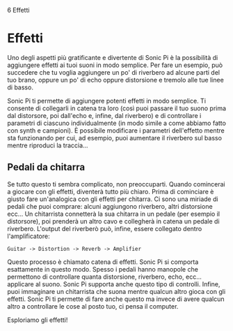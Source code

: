 6 Effetti

# Effetti

Uno degli aspetti più gratificante e divertente di Sonic Pi è la possibilità di aggiungere effetti ai tuoi suoni in modo semplice. Per fare un esempio, può succedere che tu voglia aggiungere un po' di riverbero ad alcune parti del tuo brano, oppure un po' di echo oppure distorsione e tremolo alle tue linee di basso.

Sonic Pi ti permette di aggiungere potenti effetti in modo semplice. Ti consente di collegarli in catena tra loro (così puoi passare il tuo suono prima dal distorsore, poi dall'echo e, infine, dal riverbero) e di controllare i parametri di ciascuno individualmente (in modo simile a come abbiamo fatto con synth e campioni). È possibile modificare i parametri dell'effetto mentre sta funzionando per cui, ad esempio, puoi aumentare il riverbero sul basso mentre riproduci la traccia...

## Pedali da chitarra

Se tutto questo ti sembra complicato, non preoccuparti. Quando comincerai a giocare con gli effetti, diventerà tutto più chiaro. Prima di cominciare è giusto fare un'analogica con gli effetti per chitarra. Ci sono una miriade di pedali che puoi comprare: alcuni aggiungono riverbero, altri distorsione ecc... Un chitarrista connetterà la sua chitarra in un pedale (per esempio il distorsore), poi prenderà un altro cavo e collegherà in catena un pedale di riverbero. L'output del riverberò può, infine, essere collegato dentro l'amplificatore:

```
Guitar -> Distortion -> Reverb -> Amplifier
```

Questo processo è chiamato catena di effetti. Sonic Pi si comporta esattamente in questo modo. Spesso i pedali hanno manopole che permettono di controllare quanta distorsione, riverbero, echo, ecc... applicare al suono. Sonic Pi supporta anche questo tipo di controlli. Infine, puoi immaginare un chitarrista che suona mentre qualcun altro gioca con gli effetti. Sonic Pi ti permette di fare anche questo ma invece di avere qualcun altro a controllare le cose al posto tuo, ci pensa il computer.

Esploriamo gli effetti!
